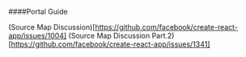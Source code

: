 ####Portal Guide


(Source Map Discussion)[https://github.com/facebook/create-react-app/issues/1004]
(Source Map Discussion Part.2)[https://github.com/facebook/create-react-app/issues/1341]